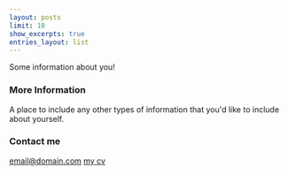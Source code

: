 ```yaml
---
layout: posts
limit: 10
show_excerpts: true
entries_layout: list
---
```



Some information about you!

### More Information

A place to include any other types of information that you'd like to include about yourself.

### Contact me

[email@domain.com](mailto:email@domain.com)
[my cv](url:/documents/So_Young_Lee_cv.pdf)
